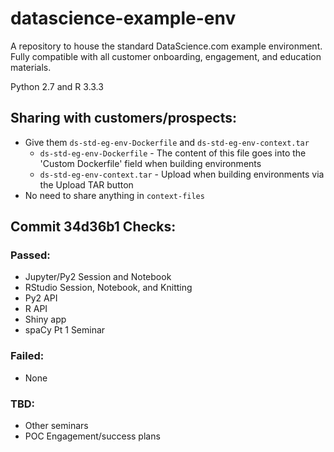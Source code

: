 # datascience-example-env
A repository to house the standard DataScience.com example environment. Fully compatible with all customer onboarding, engagement, and education materials. 

Python 2.7 and R 3.3.3

## Sharing with customers/prospects:
* Give them `ds-std-eg-env-Dockerfile` and `ds-std-eg-env-context.tar`
	* `ds-std-eg-env-Dockerfile` - The content of this file goes into the 'Custom Dockerfile' field when building environments
	* `ds-std-eg-env-context.tar` - Upload when building environments via the Upload TAR button
* No need to share anything in `context-files`

## Commit 34d36b1 Checks:
### Passed:
* Jupyter/Py2 Session and Notebook
* RStudio Session, Notebook, and Knitting
* Py2 API
* R API
* Shiny app
* spaCy Pt 1 Seminar

### Failed:
* None

### TBD:
* Other seminars
* POC Engagement/success plans
